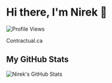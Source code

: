 # Hi there, I'm Nirek 👋

![Profile Views](https://komarev.com/ghpvc/?username=nirek13&color=blue)

Contractual.ca

## My GitHub Stats
![Nirek's GitHub Stats](https://github-readme-stats.vercel.app/api?username=nirek13&show_icons=true&theme=tokyonight&hide_border=true&count_private=true)


